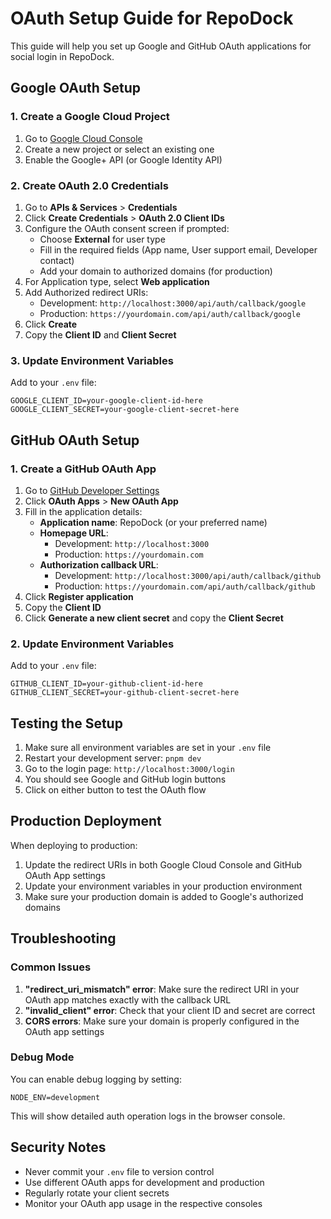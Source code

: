 # OAuth Setup Guide for RepoDock

This guide will help you set up Google and GitHub OAuth applications for social login in RepoDock.

## Google OAuth Setup

### 1. Create a Google Cloud Project

1. Go to [Google Cloud Console](https://console.cloud.google.com/)
2. Create a new project or select an existing one
3. Enable the Google+ API (or Google Identity API)

### 2. Create OAuth 2.0 Credentials

1. Go to **APIs & Services** > **Credentials**
2. Click **Create Credentials** > **OAuth 2.0 Client IDs**
3. Configure the OAuth consent screen if prompted:
   - Choose **External** for user type
   - Fill in the required fields (App name, User support email, Developer contact)
   - Add your domain to authorized domains (for production)
4. For Application type, select **Web application**
5. Add Authorized redirect URIs:
   - Development: `http://localhost:3000/api/auth/callback/google`
   - Production: `https://yourdomain.com/api/auth/callback/google`
6. Click **Create**
7. Copy the **Client ID** and **Client Secret**

### 3. Update Environment Variables

Add to your `.env` file:
```env
GOOGLE_CLIENT_ID=your-google-client-id-here
GOOGLE_CLIENT_SECRET=your-google-client-secret-here
```

## GitHub OAuth Setup

### 1. Create a GitHub OAuth App

1. Go to [GitHub Developer Settings](https://github.com/settings/developers)
2. Click **OAuth Apps** > **New OAuth App**
3. Fill in the application details:
   - **Application name**: RepoDock (or your preferred name)
   - **Homepage URL**: 
     - Development: `http://localhost:3000`
     - Production: `https://yourdomain.com`
   - **Authorization callback URL**:
     - Development: `http://localhost:3000/api/auth/callback/github`
     - Production: `https://yourdomain.com/api/auth/callback/github`
4. Click **Register application**
5. Copy the **Client ID**
6. Click **Generate a new client secret** and copy the **Client Secret**

### 2. Update Environment Variables

Add to your `.env` file:
```env
GITHUB_CLIENT_ID=your-github-client-id-here
GITHUB_CLIENT_SECRET=your-github-client-secret-here
```

## Testing the Setup

1. Make sure all environment variables are set in your `.env` file
2. Restart your development server: `pnpm dev`
3. Go to the login page: `http://localhost:3000/login`
4. You should see Google and GitHub login buttons
5. Click on either button to test the OAuth flow

## Production Deployment

When deploying to production:

1. Update the redirect URIs in both Google Cloud Console and GitHub OAuth App settings
2. Update your environment variables in your production environment
3. Make sure your production domain is added to Google's authorized domains

## Troubleshooting

### Common Issues

1. **"redirect_uri_mismatch" error**: Make sure the redirect URI in your OAuth app matches exactly with the callback URL
2. **"invalid_client" error**: Check that your client ID and secret are correct
3. **CORS errors**: Make sure your domain is properly configured in the OAuth app settings

### Debug Mode

You can enable debug logging by setting:
```env
NODE_ENV=development
```

This will show detailed auth operation logs in the browser console.

## Security Notes

- Never commit your `.env` file to version control
- Use different OAuth apps for development and production
- Regularly rotate your client secrets
- Monitor your OAuth app usage in the respective consoles
